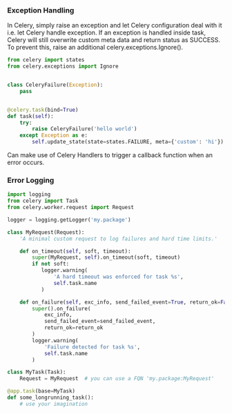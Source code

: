 ### Exception Handling

In Celery, simply raise an exception and let Celery configuration deal with it i.e. let Celery handle exception. If an exception is handled inside task, Celery will still overwrite custom meta data and return status as SUCCESS. To prevent this, raise an additional celery.exceptions.Ignore().

```py
from celery import states
from celery.exceptions import Ignore


class CeleryFailure(Exception):
    pass


@celery.task(bind=True)
def task(self):
    try:
        raise CeleryFailure('hello world')
    except Exception as e:
        self.update_state(state=states.FAILURE, meta={'custom': 'hi'})
```

Can make use of Celery Handlers to trigger a callback function when an error occurs.

### Error Logging

```py
import logging
from celery import Task
from celery.worker.request import Request

logger = logging.getLogger('my.package')

class MyRequest(Request):
    'A minimal custom request to log failures and hard time limits.'

    def on_timeout(self, soft, timeout):
        super(MyRequest, self).on_timeout(soft, timeout)
        if not soft:
           logger.warning(
               'A hard timeout was enforced for task %s',
               self.task.name
           )

    def on_failure(self, exc_info, send_failed_event=True, return_ok=False):
        super().on_failure(
            exc_info,
            send_failed_event=send_failed_event,
            return_ok=return_ok
        )
        logger.warning(
            'Failure detected for task %s',
            self.task.name
        )

class MyTask(Task):
    Request = MyRequest  # you can use a FQN 'my.package:MyRequest'

@app.task(base=MyTask)
def some_longrunning_task():
    # use your imagination
```
